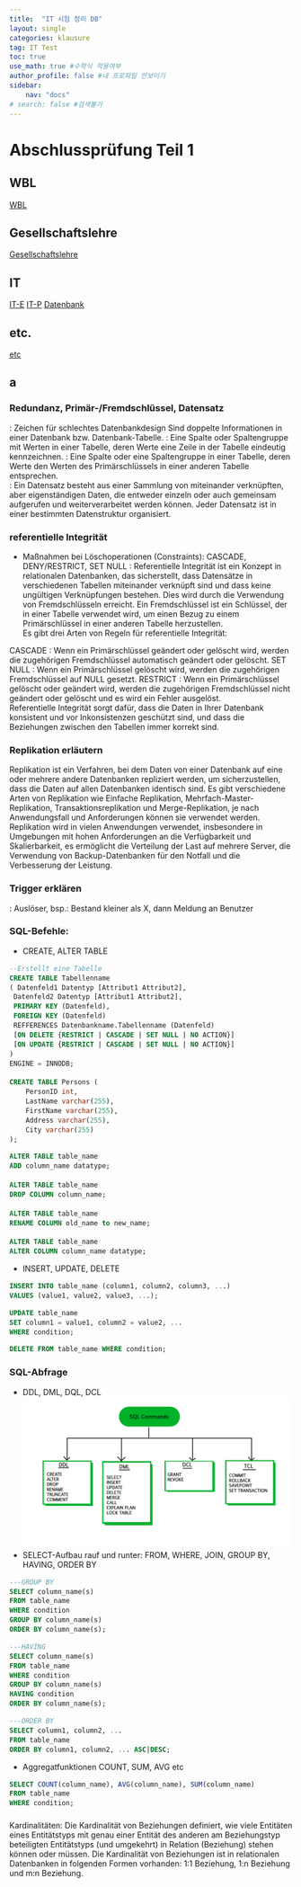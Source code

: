 ```yaml
---
title:  "IT 시험 정리 DB"
layout: single
categories: klausure
tag: IT Test
toc: true
use_math: true #수학식 적용여부
author_profile: false #내 프로파일 안보이기
sidebar:
    nav: "docs" 
# search: false #검색불가
---
```


# Abschlussprüfung Teil 1

## WBL
[WBL](https://true85.github.io/klausure/WBL/)
## Gesellschaftslehre
[Gesellschaftslehre](https://true85.github.io/klausure/Gesellschaftslehre/)
## IT
[IT-E](https://true85.github.io/klausure/IT-E/)
[IT-P](https://true85.github.io/klausure/IT-P/)
[Datenbank](https://true85.github.io/klausure/Datenbank/)
## etc.
[etc](https://true85.github.io/klausure/etc/)


## a
### Redundanz, Primär-/Fremdschlüssel, Datensatz
: Zeichen für schlechtes Datenbankdesign 
  Sind doppelte Informationen in einer Datenbank bzw. Datenbank-Tabelle.
: Eine Spalte oder Spaltengruppe mit Werten in einer Tabelle, deren Werte eine Zeile in der Tabelle eindeutig kennzeichnen.
: Eine Spalte oder eine Spaltengruppe in einer Tabelle, deren Werte den Werten des Primärschlüssels in einer anderen Tabelle entsprechen.  
: Ein Datensatz besteht aus einer Sammlung von miteinander verknüpften, aber eigenständigen Daten, die entweder einzeln oder auch gemeinsam aufgerufen und weiterverarbeitet werden können. Jeder Datensatz ist in einer bestimmten Datenstruktur organisiert.  

### referentielle Integrität
- Maßnahmen bei Löschoperationen (Constraints): CASCADE, DENY/RESTRICT, SET NULL
: Referentielle Integrität ist ein Konzept in relationalen Datenbanken, das sicherstellt, dass Datensätze in verschiedenen Tabellen miteinander verknüpft sind und dass keine ungültigen Verknüpfungen bestehen. Dies wird durch die Verwendung von Fremdschlüsseln erreicht. Ein Fremdschlüssel ist ein Schlüssel, der in einer Tabelle verwendet wird, um einen Bezug zu einem Primärschlüssel in einer anderen Tabelle herzustellen.  
Es gibt drei Arten von Regeln für referentielle Integrität:

CASCADE : Wenn ein Primärschlüssel geändert oder gelöscht wird, werden die zugehörigen Fremdschlüssel automatisch geändert oder gelöscht.
SET NULL : Wenn ein Primärschlüssel gelöscht wird, werden die zugehörigen Fremdschlüssel auf NULL gesetzt.
RESTRICT : Wenn ein Primärschlüssel gelöscht oder geändert wird, werden die zugehörigen Fremdschlüssel nicht geändert oder gelöscht und es wird ein Fehler ausgelöst.  
Referentielle Integrität sorgt dafür, dass die Daten in Ihrer Datenbank konsistent und vor Inkonsistenzen geschützt sind, und dass die Beziehungen zwischen den Tabellen immer korrekt sind.  

### Replikation erläutern
Replikation ist ein Verfahren, bei dem Daten von einer Datenbank auf eine oder mehrere andere Datenbanken repliziert werden, um sicherzustellen, dass die Daten auf allen Datenbanken identisch sind. Es gibt verschiedene Arten von Replikation wie Einfache Replikation, Mehrfach-Master-Replikation, Transaktionsreplikation und Merge-Replikation, je nach Anwendungsfall und Anforderungen können sie verwendet werden. Replikation wird in vielen Anwendungen verwendet, insbesondere in Umgebungen mit hohen Anforderungen an die Verfügbarkeit und Skalierbarkeit, es ermöglicht die Verteilung der Last auf mehrere Server, die Verwendung von Backup-Datenbanken für den Notfall und die Verbesserung der Leistung.  

### Trigger erklären
: Auslöser, bsp.: Bestand kleiner als X, dann Meldung an Benutzer  

### SQL-Befehle:
- CREATE, ALTER TABLE
```SQL
--Erstellt eine Tabelle
CREATE TABLE Tabellenname
( Datenfeld1 Datentyp [Attribut1 Attribut2],
 Datenfeld2 Datentyp [Attribut1 Attribut2],
 PRIMARY KEY (Datenfeld),
 FOREIGN KEY (Datenfeld)
 REFFERENCES Datenbankname.Tabellenname (Datenfeld)
 [ON DELETE {RESTRICT | CASCADE | SET NULL | NO ACTION}]
 [ON UPDATE {RESTRICT | CASCADE | SET NULL | NO ACTION}]
)
ENGINE = INNODB;

CREATE TABLE Persons (
    PersonID int,
    LastName varchar(255),
    FirstName varchar(255),
    Address varchar(255),
    City varchar(255)
);
```
```SQL
ALTER TABLE table_name
ADD column_name datatype;

ALTER TABLE table_name
DROP COLUMN column_name;

ALTER TABLE table_name
RENAME COLUMN old_name to new_name;

ALTER TABLE table_name
ALTER COLUMN column_name datatype;
```
- INSERT, UPDATE, DELETE
```SQL
INSERT INTO table_name (column1, column2, column3, ...)
VALUES (value1, value2, value3, ...);
```
```SQL
UPDATE table_name
SET column1 = value1, column2 = value2, ...
WHERE condition;
```
```SQL
DELETE FROM table_name WHERE condition;
```
### SQL-Abfrage
- DDL, DML, DQL, DCL
![Abfrage](/assets/images/sql-commands.jpg)  
- SELECT-Aufbau rauf und runter: FROM, WHERE, JOIN, GROUP BY, HAVING, ORDER BY
```SQL
---GROUP BY
SELECT column_name(s)
FROM table_name
WHERE condition
GROUP BY column_name(s)
ORDER BY column_name(s);
```
```SQL
---HAVING
SELECT column_name(s)
FROM table_name
WHERE condition
GROUP BY column_name(s)
HAVING condition
ORDER BY column_name(s);
```
```SQL
---ORDER BY
SELECT column1, column2, ...
FROM table_name
ORDER BY column1, column2, ... ASC|DESC;
```
- Aggregatfunktionen COUNT, SUM, AVG etc
```SQL
SELECT COUNT(column_name), AVG(column_name), SUM(column_name)
FROM table_name
WHERE condition;
```

### 
Kardinalitäten: 
Die Kardinalität von Beziehungen definiert, wie viele Entitäten eines Entitätstyps mit genau einer Entität des anderen am Beziehungstyp beteiligten Entitätstyps (und umgekehrt) in Relation (Beziehung) stehen können oder müssen. Die Kardinalität von Beziehungen ist in relationalen Datenbanken in folgenden Formen vorhanden: 1:1 Beziehung, 1:n Beziehung und m:n Beziehung.

```
```

 
